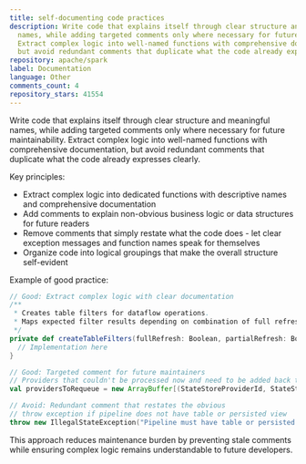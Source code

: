 ```yaml
---
title: self-documenting code practices
description: Write code that explains itself through clear structure and meaningful
  names, while adding targeted comments only where necessary for future maintainability.
  Extract complex logic into well-named functions with comprehensive documentation,
  but avoid redundant comments that duplicate what the code already expresses clearly.
repository: apache/spark
label: Documentation
language: Other
comments_count: 4
repository_stars: 41554
---
```


Write code that explains itself through clear structure and meaningful names, while adding targeted comments only where necessary for future maintainability. Extract complex logic into well-named functions with comprehensive documentation, but avoid redundant comments that duplicate what the code already expresses clearly.

Key principles:
- Extract complex logic into dedicated functions with descriptive names and comprehensive documentation
- Add comments to explain non-obvious business logic or data structures for future readers
- Remove comments that simply restate what the code does - let clear exception messages and function names speak for themselves
- Organize code into logical groupings that make the overall structure self-evident

Example of good practice:
```scala
// Good: Extract complex logic with clear documentation
/**
 * Creates table filters for dataflow operations.
 * Maps expected filter results depending on combination of full refresh and partial refresh.
 */
private def createTableFilters(fullRefresh: Boolean, partialRefresh: Boolean): TableFilters = {
  // Implementation here
}

// Good: Targeted comment for future maintainers
// Providers that couldn't be processed now and need to be added back to the queue
val providersToRequeue = new ArrayBuffer[(StateStoreProviderId, StateStoreProvider)]()

// Avoid: Redundant comment that restates the obvious
// throw exception if pipeline does not have table or persisted view
throw new IllegalStateException("Pipeline must have table or persisted view")
```

This approach reduces maintenance burden by preventing stale comments while ensuring complex logic remains understandable to future developers.
